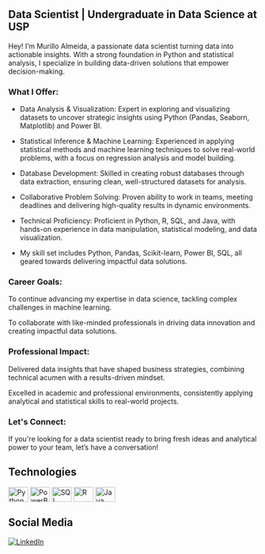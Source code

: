 ## Data Scientist | Undergraduate in Data Science at USP

Hey! I’m Murillo Almeida, a passionate data scientist turning data into actionable insights. With a strong foundation in Python and statistical analysis, I specialize in building data-driven solutions that empower decision-making.

### What I Offer:
- Data Analysis & Visualization: Expert in exploring and visualizing datasets to uncover strategic insights using Python (Pandas, Seaborn, Matplotlib) and Power BI.

- Statistical Inference & Machine Learning: Experienced in applying statistical methods and machine learning techniques to solve real-world problems, with a focus on regression analysis and model building.

- Database Development: Skilled in creating robust databases through data extraction, ensuring clean, well-structured datasets for analysis.

- Collaborative Problem Solving: Proven ability to work in teams, meeting deadlines and delivering high-quality results in dynamic environments.

- Technical Proficiency: Proficient in Python, R, SQL, and Java, with hands-on experience in data manipulation, statistical modeling, and data visualization.

- My skill set includes Python, Pandas, Scikit-learn, Power BI, SQL, all geared towards delivering impactful data solutions.

### Career Goals:
To continue advancing my expertise in data science, tackling complex challenges in machine learning.

To collaborate with like-minded professionals in driving data innovation and creating impactful data solutions.

### Professional Impact:
Delivered data insights that have shaped business strategies, combining technical acumen with a results-driven mindset.

Excelled in academic and professional environments, consistently applying analytical and statistical skills to real-world projects.

### Let's Connect:
If you're looking for a data scientist ready to bring fresh ideas and analytical power to your team, let’s have a conversation!

## Technologies
<div style="display: inline_block"> <img align="center" alt="Python" height="30" width="40" src="https://cdn.jsdelivr.net/gh/devicons/devicon/icons/python/python-original.svg"/> <img align="center" alt="PowerBI" height="30" width="40" src="https://upload.wikimedia.org/wikipedia/commons/c/cf/New_Power_BI_Logo.svg"/> <img align="center" alt="SQL" height="30" width="40" src="https://cdn.jsdelivr.net/gh/devicons/devicon/icons/mysql/mysql-original.svg"/> <img align="center" alt="R" height="30" width="40" src="https://cdn.jsdelivr.net/gh/devicons/devicon/icons/r/r-original.svg"/> <img align="center" alt="Java" height="30" width="40" src="https://cdn.jsdelivr.net/gh/devicons/devicon/icons/java/java-original.svg"/> </div>

## Social Media
[![LinkedIn](https://img.shields.io/badge/LinkedIn-0077B5?style=for-the-badge&logo=linkedin&logoColor=white)](https://www.linkedin.com/in/murillodomingos/)
